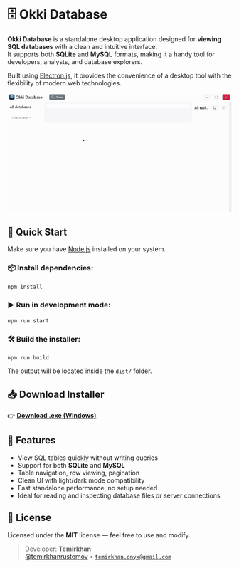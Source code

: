 # 🗄 Okki Database

**Okki Database** is a standalone desktop application designed for **viewing SQL databases** with a clean and intuitive interface.  
It supports both **SQLite** and **MySQL** formats, making it a handy tool for developers, analysts, and database explorers.

Built using [Electron.js](https://www.electronjs.org/), it provides the convenience of a desktop tool with the flexibility of modern web technologies.

![Preview](screen-db.gif)

## 🚀 Quick Start

Make sure you have <a href="https://nodejs.org/">Node.js</a> installed on your system.

### 📦 Install dependencies:  
<code>npm install</code>

### ▶ Run in development mode:  
<code>npm run start</code>

### 🛠 Build the installer:  
<code>npm run build</code>

The output will be located inside the <code>dist/</code> folder.

## 📥 Download Installer

👉 <strong>[Download .exe (Windows)](https://disk.yandex.kz/d/-8kMy-YqPyxX9g)</strong>  

## 🧠 Features

- View SQL tables quickly without writing queries  
- Support for both <strong>SQLite</strong> and <strong>MySQL</strong>  
- Table navigation, row viewing, pagination  
- Clean UI with light/dark mode compatibility  
- Fast standalone performance, no setup needed  
- Ideal for reading and inspecting database files or server connections

## 📄 License

Licensed under the <strong>MIT</strong> license — feel free to use and modify.

> Developer: <strong>Temirkhan</strong>  
> <a href="https://www.instagram.com/temirkhanrustemov/">@temirkhanrustemov</a> • <code>temirkhan.onyx@gmail.com</code>
